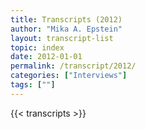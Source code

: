 ```yaml
---
title: Transcripts (2012)
author: "Mika A. Epstein"
layout: transcript-list
topic: index
date: 2012-01-01
permalink: /transcript/2012/
categories: ["Interviews"]
tags: [""]
---
```


{{< transcripts >}}
